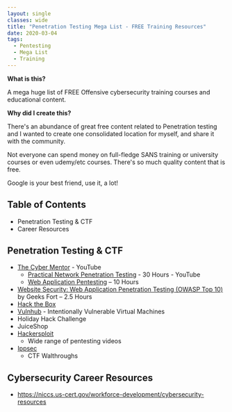 ```yaml
---
layout: single
classes: wide
title: "Penetration Testing Mega List - FREE Training Resources"
date: 2020-03-04
tags: 
  - Pentesting
  - Mega List
  - Training
---
```



**What is this?**

A mega huge list of FREE Offensive cybersecurity training courses and educational content.


**Why did I create this?**

There's an abundance of great free content related to Penetration testing and I wanted to create one consolidated location for myself, and share it with the community.

Not everyone can spend money on full-fledge SANS training or university courses or even udemy/etc courses. There's so much quality content that is free.


Google is your best friend, use it, a lot!

## Table of Contents

- Penetration Testing & CTF
- Career Resources


## Penetration Testing & CTF

- [The Cyber Mentor](https://www.youtube.com/channel/UC0ArlFuFYMpEewyRBzdLHiw) - YouTube
    - [Practical Network Penetration Testing](https://www.youtube.com/playlist?list=PLLKT__MCUeiwBa7d7F_vN1GUwz_2TmVQj) - 30 Hours - YouTube
    - [Web Application Pentesting](https://www.youtube.com/playlist?list=PLLKT__MCUeixCoi2jtP2Jj8nZzM4MOzBL) – 10 Hours
- [Website Security: Web Application Penetration Testing (OWASP Top 10)](https://www.youtube.com/playlist?list=PLp4w7b_XLssS2d2gbkesLY5uSxWoufdkN) by Geeks Fort – 2.5 Hours
- [Hack the Box](https://www.hackthebox.eu/)
- [Vulnhub](https://www.vulnhub.com/) - Intentionally Vulnerable Virtual Machines
- Holiday Hack Challenge
- JuiceShop
- [Hackersploit](https://www.youtube.com/channel/UC0ZTPkdxlAKf-V33tqXwi3Q)
    - Wide range of pentesting videos
- [Ippsec](https://www.youtube.com/channel/UCa6eh7gCkpPo5XXUDfygQQA)
    - CTF Walthroughs

## Cybersecurity Career Resources
- https://niccs.us-cert.gov/workforce-development/cybersecurity-resources